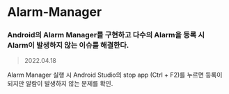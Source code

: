 # Alarm-Manager
### Android의  Alarm Manager를 구현하고 다수의 Alarm을 등록 시 Alarm이 발생하지 않는 이슈를 해결한다.
> 2022.04.18

Alarm Manager 실행 시 Android Studio의 stop app (Ctrl + F2)를 누르면 등록이 되지만 알람이 발생하지 않는 문제를 확인.
